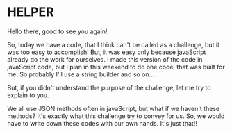 # HELPER

Hello there, good to see you again!

So, today we have a code, that I think can't be called as a challenge, but it was too easy to accomplish!
But, it was easy only because javaScript already do the work for ourselves.
I made this version of the code in javaScript code, but I plan in this weekend to do one code, that was built for me.
So probably I'll use a string builder and so on...

But, if you didn't understand the purpose of the challenge, let me try to explain to you.

We all use JSON methods often in javaScript, but what if we haven't these methods?
It's exactly what this challenge try to convey for us.
So, we would have to write down these codes with our own hands.
It's just that!!